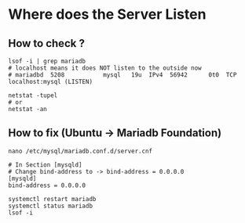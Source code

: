 # Where does the Server Listen 

## How to check ? 

```
lsof -i | grep mariadb
# localhost means it does NOT listen to the outside now 
# mariadbd  5208           mysql   19u  IPv4  56942      0t0  TCP localhost:mysql (LISTEN)

netstat -tupel 
# or 
netstat -an 

```

## How to fix (Ubuntu -> Mariadb Foundation) 

```
nano /etc/mysql/mariadb.conf.d/server.cnf
```

```
# In Section [mysqld] 
# Change bind-address to -> bind-address = 0.0.0.0
[mysqld]
bind-address = 0.0.0.0
```

```
systemctl restart mariadb
systemctl status mariadb
lsof -i 
```
